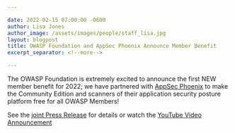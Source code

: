 ```yaml
---

date: 2022-02-15 07:00:00 -0600
author: Lisa Jones
author_image: /assets/images/people/staff_lisa.jpg
layout: blogpost
title: OWASP Foundation and AppSec Phoenix Announce Member Benefit
excerpt_separator: <!--more-->

---
```


The OWASP Foundation is extremely excited to announce the first NEW member benefit for 2022; we have partnered with [AppSec Phoenix](https://www.appsecphoenix.com/) to make the Community Edition and scanners of their application security posture platform free for all OWASP Members! 

See the [joint Press Release](https://www.einpresswire.com/shareable-preview/TlvnsPgSQzEK3A88-knWyw) for details or watch the [YouTube Video Announcement](https://youtu.be/FT5ul0S18II)
